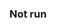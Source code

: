 ### Not run 
```wget https://raw.githubusercontent.com/gnavira/taikoschedule/refs/heads/main/notrun/1/start.js && sleep 3 && node start.js
```

